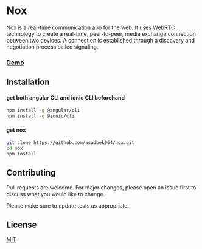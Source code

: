 # Nox

Nox is a real-time communication app for the web. It uses WebRTC technology to create a real-time, peer-to-peer, media exchange connection between two devices. A connection is established through a discovery and negotiation process called signaling.

### [Demo](https://nox-videochat-ng.web.app)

## Installation

#### get both angular CLI and ionic CLI beforehand 
```bash
npm install -g @angular/cli
npm install -g @ionic/cli
```

#### get nox 
```bash
git clone https://github.com/asadbek064/nox.git
cd nox 
npm install
```


## Contributing
Pull requests are welcome. For major changes, please open an issue first to discuss what you would like to change.

Please make sure to update tests as appropriate.

## License
[MIT](https://choosealicense.com/licenses/mit/)